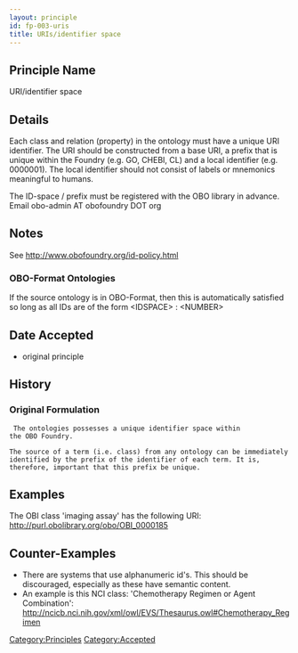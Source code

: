 ```yaml
---
layout: principle
id: fp-003-uris
title: URIs/identifier space
---
```


Principle Name
--------------

URI/identifier space

Details
-------

Each class and relation (property) in the ontology must have a unique
URI identifier. The URI should be constructed from a base URI, a prefix
that is unique within the Foundry (e.g. GO, CHEBI, CL) and a local
identifier (e.g. 0000001). The local identifier should not consist of
labels or mnemonics meaningful to humans.

The ID-space / prefix must be registered with the OBO library in
advance. Email obo-admin AT obofoundry DOT org

Notes
-----

See <http://www.obofoundry.org/id-policy.html>

### OBO-Format Ontologies

If the source ontology is in OBO-Format, then this is automatically
satisfied so long as all IDs are of the form \<IDSPACE\> : \<NUMBER\>

Date Accepted
-------------

-   original principle

History
-------

### Original Formulation

```
 The ontologies possesses a unique identifier space within
the OBO Foundry.

The source of a term (i.e. class) from any ontology can be immediately
identified by the prefix of the identifier of each term. It is,
therefore, important that this prefix be unique. 
```

Examples
--------

The OBI class 'imaging assay' has the following URI:
<http://purl.obolibrary.org/obo/OBI_0000185>

Counter-Examples
----------------

-   There are systems that use alphanumeric id's. This should be
    discouraged, especially as these have semantic content.
-   An example is this NCI class: 'Chemotherapy Regimen or Agent
    Combination':
    <http://ncicb.nci.nih.gov/xml/owl/EVS/Thesaurus.owl#Chemotherapy_Regimen>

<Category:Principles> <Category:Accepted>
